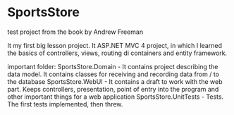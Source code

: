 # SportsStore
test project from the book by Andrew Freeman

It my first big lesson project. 
It ASP.NET MVC 4 project, in which I learned the basics of controllers, views, routing di containers and entity framework.

important folder:
SportsStore.Domain - It contains project describing the data model. It contains classes for receiving and recording data from / to the database
SportsStore.WebUI - It contains a draft to work with the web part. Keeps controllers, presentation, point of entry into the program and other important things for a web application
SportsStore.UnitTests - Tests. The first tests implemented, then threw.
